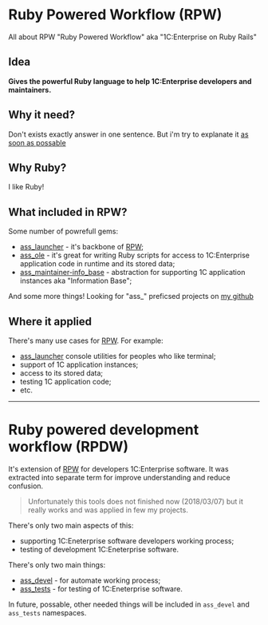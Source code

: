 # Ruby Powered Workflow (RPW)

All about RPW "Ruby Powered Workflow" aka
"1C:Enterprise on Ruby Rails"

## Idea

**Gives the powerful Ruby language to help 1C:Enterprise developers
and maintainers.**

## Why it need?

Don't exists exactly answer in one sentence. But i'm try to explanate it
[as soon as possable](https://github.com/leoniv/ruby_powered_workflow/issues/1)

## Why Ruby?

I like Ruby!

## What included in RPW?

Some number of powrefull gems:

- [ass_launcher](https://github.com/leoniv/ass_launcher) - it's backbone of [RPW](https://github.com/leoniv/ruby_powered_workflow);
- [ass_ole](https://github.com/leoniv/ass_ole) - it's great for writing Ruby scripts
for access to 1C:Enterprise application code in runtime and its stored data;
- [ass_maintainer-info_base](https://github.com/leoniv/ass_maintainer-info_base) - abstraction for
supporting 1C application instances aka "Information Base";

And some more things! Looking for "ass_" preficsed projects
on [my github](https://github.com/leoniv)

## Where it applied

There's many use cases for [RPW](https://github.com/leoniv/ruby_powered_workflow).
For example:

- [ass_launcher](https://github.com/leoniv/ass_launcher) console utilities for peoples who like terminal;
- support of 1C application instances;
- access to its stored data;
- testing 1C application code;
- etc.

----

# Ruby powered development workflow (RPDW)

It's extension of [RPW](https://github.com/leoniv/ruby_powered_workflow) for developers 1C:Enterprise software. It was extracted into separate term for improve understanding and reduce confusion.

> Unfortunately this tools does not finished now (2018/03/07) but it really works and was
applied in few my projects.

There's only two main aspects of this:

- supporting 1C:Eneterprise software developers working process;
- testing of development 1C:Eneterprise software.

There's only two main things:

- [ass_devel](https://github.com/leoniv/ass_devel) - for automate working process;
- [ass_tests](https://github.com/leoniv/ass_tests) - for testing of 1C:Eneterprise software.

In future, possable, other needed things will be included in `ass_devel` and `ass_tests` namespaces.

